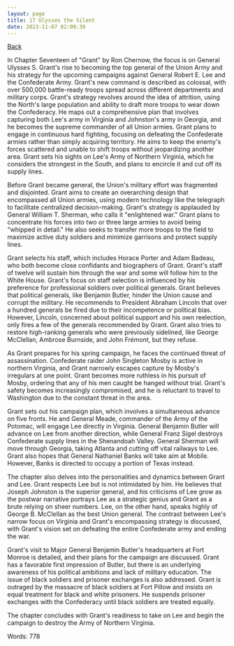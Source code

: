 ```yaml
---
layout: page
title: 17 Ulysses the Silent
date: 2023-11-07 02:09:39
---
```


[Back](./)


In Chapter Seventeen of "Grant" by Ron Chernow, the focus is on General Ulysses S. Grant's rise to becoming the top general of the Union Army and his strategy for the upcoming campaigns against General Robert E. Lee and the Confederate Army. Grant's new command is described as colossal, with over 500,000 battle-ready troops spread across different departments and military corps. Grant's strategy revolves around the idea of attrition, using the North's large population and ability to draft more troops to wear down the Confederacy. He maps out a comprehensive plan that involves capturing both Lee's army in Virginia and Johnston's army in Georgia, and he becomes the supreme commander of all Union armies. Grant plans to engage in continuous hard fighting, focusing on defeating the Confederate armies rather than simply acquiring territory. He aims to keep the enemy's forces scattered and unable to shift troops without jeopardizing another area. Grant sets his sights on Lee's Army of Northern Virginia, which he considers the strongest in the South, and plans to encircle it and cut off its supply lines.

Before Grant became general, the Union's military effort was fragmented and disjointed. Grant aims to create an overarching design that encompassed all Union armies, using modern technology like the telegraph to facilitate centralized decision-making. Grant's strategy is applauded by General William T. Sherman, who calls it "enlightened war." Grant plans to concentrate his forces into two or three large armies to avoid being "whipped in detail." He also seeks to transfer more troops to the field to maximize active duty soldiers and minimize garrisons and protect supply lines.

Grant selects his staff, which includes Horace Porter and Adam Badeau, who both become close confidants and biographers of Grant. Grant's staff of twelve will sustain him through the war and some will follow him to the White House. Grant's focus on staff selection is influenced by his preference for professional soldiers over political generals. Grant believes that political generals, like Benjamin Butler, hinder the Union cause and corrupt the military. He recommends to President Abraham Lincoln that over a hundred generals be fired due to their incompetence or political bias. However, Lincoln, concerned about political support and his own reelection, only fires a few of the generals recommended by Grant. Grant also tries to restore high-ranking generals who were previously sidelined, like George McClellan, Ambrose Burnside, and John Frémont, but they refuse.

As Grant prepares for his spring campaign, he faces the continued threat of assassination. Confederate raider John Singleton Mosby is active in northern Virginia, and Grant narrowly escapes capture by Mosby's irregulars at one point. Grant becomes more ruthless in his pursuit of Mosby, ordering that any of his men caught be hanged without trial. Grant's safety becomes increasingly compromised, and he is reluctant to travel to Washington due to the constant threat in the area.

Grant sets out his campaign plan, which involves a simultaneous advance on five fronts. He and General Meade, commander of the Army of the Potomac, will engage Lee directly in Virginia. General Benjamin Butler will advance on Lee from another direction, while General Franz Sigel destroys Confederate supply lines in the Shenandoah Valley. General Sherman will move through Georgia, taking Atlanta and cutting off vital railways to Lee. Grant also hopes that General Nathaniel Banks will take aim at Mobile. However, Banks is directed to occupy a portion of Texas instead.

The chapter also delves into the personalities and dynamics between Grant and Lee. Grant respects Lee but is not intimidated by him. He believes that Joseph Johnston is the superior general, and his criticisms of Lee grow as the postwar narrative portrays Lee as a strategic genius and Grant as a brute relying on sheer numbers. Lee, on the other hand, speaks highly of George B. McClellan as the best Union general. The contrast between Lee's narrow focus on Virginia and Grant's encompassing strategy is discussed, with Grant's vision set on defeating the entire Confederate army and ending the war.

Grant's visit to Major General Benjamin Butler's headquarters at Fort Monroe is detailed, and their plans for the campaign are discussed. Grant has a favorable first impression of Butler, but there is an underlying awareness of his political ambitions and lack of military education. The issue of black soldiers and prisoner exchanges is also addressed. Grant is outraged by the massacre of black soldiers at Fort Pillow and insists on equal treatment for black and white prisoners. He suspends prisoner exchanges with the Confederacy until black soldiers are treated equally.

The chapter concludes with Grant's readiness to take on Lee and begin the campaign to destroy the Army of Northern Virginia.

Words: 778